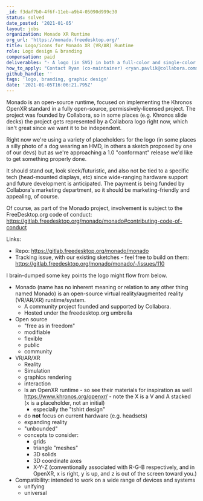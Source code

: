 ```yaml
---
_id: f3daf7b0-4f6f-11eb-a9b4-05090d999c30
status: solved
date_posted: '2021-01-05'
layout: jobs
organization: Monado XR Runtime
org_url: 'https://monado.freedesktop.org/'
title: Logo/icons for Monado XR (VR/AR) Runtime
role: Logo design & branding
compensation: paid
deliverables: "- A logo (in SVG) in both a full-color and single-color (mono/black-and-white) version. Should be suitable for use:\r\n  - web branding\r\n  - marketing slides, brochures, etc.\r\n  - as part of Android app icon, notification icon\r\n  - on a \"hexie\" (hexagonal sticker)\r\n- Preferably with color suggestions, and ideally open-source font suggestions (in some places we'll presumably have the logo next to the word Monado)\r\n- We'd be really excited if there was a clear way to create a 3D model equivalent of it. That would be useful in 3D UI stuff.\r\n\r\nThe results will be licensed as a part of the Monado project."
how_to_apply: "Contact Ryan (co-maintainer) <ryan.pavlik@collabora.com>"
github_handle: ''
tags: 'logo, branding, graphic design'
date: '2021-01-05T16:06:21.795Z'
---
```

Monado is an open-source runtime, focused on implementing the Khronos OpenXR standard in a fully open-source, permissively-licensed project. The project was founded by Collabora, so in some places (e.g. Khronos slide decks) the project gets represented by a Collabora logo right now, which isn't great since we want it to be independent.

Right now we're using a variety of placeholders for the logo (in some places a silly photo of a dog wearing an HMD, in others a sketch proposed by one of our devs) but as we're approaching a 1.0 "conformant" release we'd like to get something properly done.

It should stand out, look sleek/futuristic, and also not be tied to a specific tech (head-mounted displays, etc) since wide-ranging hardware support and future development is anticipated. The payment is being funded by Collabora's marketing department, so it should be marketing-friendly and appealing, of course.

Of course, as part of the Monado project, involvement is subject to the FreeDesktop.org code of conduct: <https://gitlab.freedesktop.org/monado/monado#contributing-code-of-conduct>

Links:
  - Repo: <https://gitlab.freedesktop.org/monado/monado>
  - Tracking issue, with our existing sketches - feel free to build on them: <https://gitlab.freedesktop.org/monado/monado/-/issues/110>

I brain-dumped some key points the logo might flow from below.


- Monado (name has no inherent meaning or relation to any other thing named Monado) is an open-source virtual reality/augmented reality (VR/AR/XR) runtime/system.
  - A community project founded and supported by Collabora.
  - Hosted under the freedesktop.org umbrella
- Open source
  - "free as in freedom"
  - modifiable
  - flexible
  - public
  - community
- VR/AR/XR
  - Reality
  - Simulation
  - graphics rendering
  - interaction
  - Is an OpenXR runtime - so see their materials for inspiration as well https://www.khronos.org/openxr/  - note the X is a V and A stacked (x is a placeholder, not an initial)
    - especially the "tshirt design"
  - do **not** focus on current hardware (e.g. headsets)
  - expanding reality
  - "unbounded"
  - concepts to consider:
    - grids
    - triangle "meshes"
    - 3D solids
    - 3D coordinate axes
    - X-Y-Z (conventionally associated with R-G-B respectively, and in OpenXR, x is right, y is up, and z is out of the screen toward you.)
- Compatibility: intended to work on a wide range of devices and systems
  - unifying
  - universal
